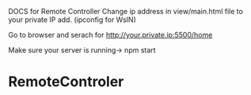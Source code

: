DOCS for Remote Controller
Change ip address in view/main.html file to your private IP add. (ipconfig for WsIN)

Go to browser and serach for http://your.private.ip:5500/home

Make sure your server is running-> npm start
# RemoteControler
